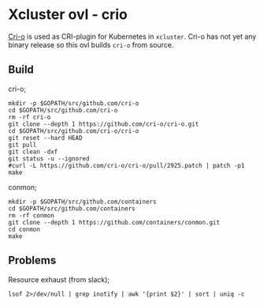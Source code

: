 # Xcluster ovl - crio

[Cri-o](https://github.com/cri-o/cri-o) is used as CRI-plugin for
Kubernetes in `xcluster`. Cri-o has not yet any binary release so this
ovl builds `cri-o` from source.

## Build

cri-o;
```
mkdir -p $GOPATH/src/github.com/cri-o
cd $GOPATH/src/github.com/cri-o
rm -rf cri-o
git clone --depth 1 https://github.com/cri-o/cri-o.git
cd $GOPATH/src/github.com/cri-o/cri-o
git reset --hard HEAD
git pull
git clean -dxf
git status -u --ignored
#curl -L https://github.com/cri-o/cri-o/pull/2925.patch | patch -p1
make
```

conmon;
```
mkdir -p $GOPATH/src/github.com/containers
cd $GOPATH/src/github.com/containers
rm -rf conmon
git clone --depth 1 https://github.com/containers/conmon.git
cd conmon
make
```


## Problems

Resource exhaust (from slack);
```
lsof 2>/dev/null | grep inotify | awk '{print $2}' | sort | uniq -c
```
